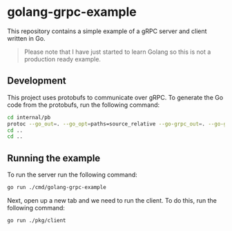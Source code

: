 # golang-grpc-example

This repository contains a simple example of a gRPC server and client written in Go.

> Please note that I have just started to learn Golang so this is not a production ready example.

## Development

This project uses protobufs to communicate over gRPC. To generate the Go code from the protobufs, run the following command:

```bash
cd internal/pb
protoc --go_out=. --go_opt=paths=source_relative --go-grpc_out=. --go-grpc_opt=paths=source_relative example.proto 
cd ..
cd ..
```

## Running the example

To run the server run the following command:

```bash
go run ./cmd/golang-grpc-example
```

Next, open up a new tab and we need to run the client. To do this, run the following command:

```bash
go run ./pkg/client
```
